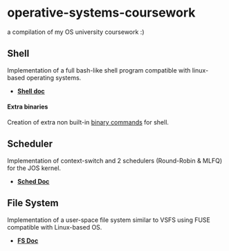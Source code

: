 # operative-systems-coursework
a compilation of my OS university coursework :)

## Shell

Implementation of a full bash-like shell program compatible with linux-based operating systems.

* [**Shell doc**](https://github.com/maxogod/operative-systems-coursework/blob/main/shell/shell.md)

#### Extra binaries

Creation of extra non built-in [binary commands](https://github.com/maxogod/operative-systems-coursework/tree/main/extra_shell_binaries) for shell.

## Scheduler

Implementation of context-switch and 2 schedulers (Round-Robin & MLFQ) for the JOS kernel.

* [**Sched Doc**](https://github.com/maxogod/operative-systems-coursework/blob/main/sched/sched.md)

## File System

Implementation of a user-space file system similar to VSFS using FUSE compatible with Linux-based OS.

* [**FS Doc**](https://github.com/maxogod/operative-systems-coursework/blob/main/fisopfs/fisopfs.md)

